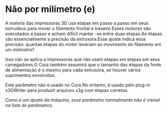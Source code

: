 Não por milímetro (e)
====
A maioria das impressoras 3D usa etapas em passo a passo em seus extrudeus para mover o filamento frontal e traseiro.Esses motores são executados a passo e acham difícil manter -se entre duas etapas.As etapas são essencialmente a precisão da extrusora.Esse ajuste indica essa precisão: quantas etapas do motor levariam ao movimento do filamento em um milímetro?

Isso não se aplica a impressoras que não usam etapas em etapas em seus carregadores.O Cura também assumirá que o tamanho das etapas da fonte de alimentação é o mesmo para cada extrusora, se houver vários suprimentos envolvidos.

Este parâmetro não é usado no Cura.No entanto, é usado pelo plug-in x3GWriter para produzir arquivos x3g com etapas corretas.

*Como é um ajuste da máquina, esse parâmetro normalmente não é visível na lista de parâmetros.*